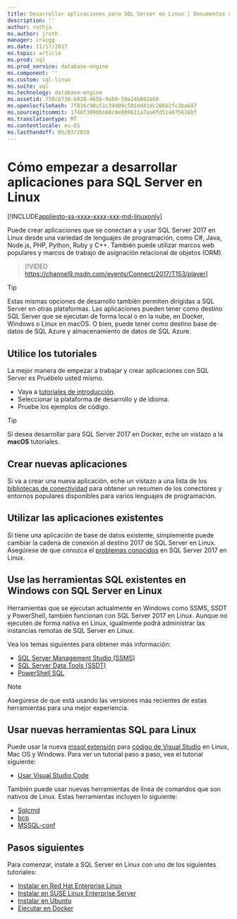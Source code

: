 ```yaml
---
title: Desarrollar aplicaciones para SQL Server en Linux | Documentos de Microsoft
description: ''
author: rothja
ms.author: jroth
manager: craigg
ms.date: 11/17/2017
ms.topic: article
ms.prod: sql
ms.prod_service: database-engine
ms.component: ''
ms.custom: sql-linux
ms.suite: sql
ms.technology: database-engine
ms.assetid: 758cb738-b018-465b-9ab0-59a24b892e66
ms.openlocfilehash: 7f816c90c51c34d09c501dd41dc266b2fc3ba687
ms.sourcegitcommit: 1740f3090b168c0e809611a7aa6fd514075616bf
ms.translationtype: MT
ms.contentlocale: es-ES
ms.lasthandoff: 05/03/2018
---
```

# <a name="how-to-get-started-developing-applications-for-sql-server-on-linux"></a>Cómo empezar a desarrollar aplicaciones para SQL Server en Linux

[!INCLUDE[appliesto-ss-xxxx-xxxx-xxx-md-linuxonly](../includes/appliesto-ss-xxxx-xxxx-xxx-md-linuxonly.md)]

Puede crear aplicaciones que se conectan a y usar SQL Server 2017 en Linux desde una variedad de lenguajes de programación, como C#, Java, Node.js, PHP, Python, Ruby y C++. También puede utilizar marcos web populares y marcos de trabajo de asignación relacional de objetos (ORM).

> [!VIDEO https://channel9.msdn.com/events/Connect/2017/T153/player]

> [!TIP]
> Estas mismas opciones de desarrollo también permiten dirigidas a SQL Server en otras plataformas. Las aplicaciones pueden tener como destino SQL Server que se ejecutan de forma local o en la nube, en Docker, Windows o Linux en macOS. O bien, puede tener como destino base de datos de SQL Azure y almacenamiento de datos de SQL Azure.

## <a name="try-the-tutorials"></a>Utilice los tutoriales

La mejor manera de empezar a trabajar y crear aplicaciones con SQL Server es Pruébelo usted mismo.

- Vaya a [tutoriales de introducción](http://aka.ms/sqldev).
- Seleccionar la plataforma de desarrollo y de idioma.
- Pruebe los ejemplos de código.

> [!TIP]
> Si desea desarrollar para SQL Server 2017 en Docker, eche un vistazo a la **macOS** tutoriales.

## <a name="create-new-applications"></a>Crear nuevas aplicaciones

Si va a crear una nueva aplicación, eche un vistazo a una lista de los [bibliotecas de conectividad](sql-server-linux-develop-connectivity-libraries.md) para obtener un resumen de los conectores y entornos populares disponibles para varios lenguajes de programación.

## <a name="use-existing-applications"></a>Utilizar las aplicaciones existentes

Si tiene una aplicación de base de datos existente, simplemente puede cambiar la cadena de conexión al destino 2017 de SQL Server en Linux. Asegúrese de que conozca el [problemas conocidos](sql-server-linux-release-notes.md) en SQL Server 2017 en Linux.

## <a name="use-existing-sql-tools-on-windows-with-sql-server-on-linux"></a>Use las herramientas SQL existentes en Windows con SQL Server en Linux

Herramientas que se ejecutan actualmente en Windows como SSMS, SSDT y PowerShell, también funcionan con SQL Server 2017 en Linux. Aunque no ejecuten de forma nativa en Linux, igualmente podrá administrar las instancias remotas de SQL Server en Linux. 

Vea los temas siguientes para obtener más información:

- [SQL Server Management Studio (SSMS)](sql-server-linux-develop-use-ssms.md)
- [SQL Server Data Tools (SSDT)](sql-server-linux-develop-use-ssdt.md)
- [PowerShell SQL](sql-server-linux-manage-powershell.md)

> [!Note] 
> Asegúrese de que está usando las versiones más recientes de estas herramientas para una mejor experiencia.

## <a name="use-new-sql-tools-for-linux"></a>Usar nuevas herramientas SQL para Linux

Puede usar la nueva [mssql extensión](https://aka.ms/mssql-marketplace) para [código de Visual Studio](https://code.visualstudio.com) en Linux, Mac OS y Windows. Para ver un tutorial paso a paso, vea el tutorial siguiente:

- [Usar Visual Studio Code](sql-server-linux-develop-use-vscode.md)

También puede usar nuevas herramientas de línea de comandos que son nativos de Linux. Estas herramientas incluyen lo siguiente:

- [Sqlcmd](../tools/sqlcmd-utility.md)
- [bcp](sql-server-linux-migrate-bcp.md)
- [MSSQL-conf](sql-server-linux-configure-mssql-conf.md)

## <a name="next-steps"></a>Pasos siguientes

Para comenzar, instale a SQL Server en Linux con uno de los siguientes tutoriales:

- [Instalar en Red Hat Enterprise Linux](quickstart-install-connect-red-hat.md)
- [Instalar en SUSE Linux Enterprise Server](quickstart-install-connect-suse.md)
- [Instalar en Ubuntu](quickstart-install-connect-ubuntu.md)
- [Ejecutar en Docker](quickstart-install-connect-ubuntu.md)
